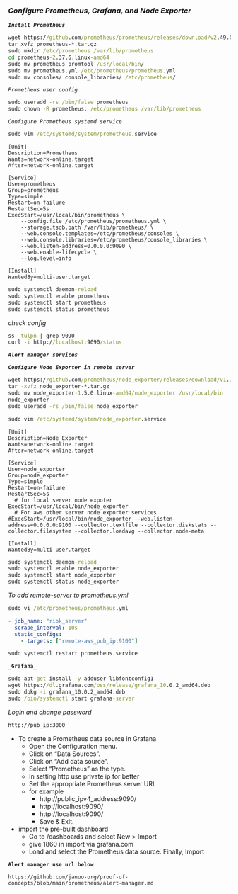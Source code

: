 ### _Configure Prometheus, Grafana, and Node Exporter_

**_`Install Prometheus`_**

```cmd
wget https://github.com/prometheus/prometheus/releases/download/v2.49.0-rc.1/prometheus-2.49.0-rc.1.linux-amd64.tar.gz
tar xvfz prometheus-*.tar.gz
sudo mkdir /etc/prometheus /var/lib/prometheus
cd prometheus-2.37.6.linux-amd64
sudo mv prometheus promtool /usr/local/bin/
sudo mv prometheus.yml /etc/prometheus/prometheus.yml
sudo mv consoles/ console_libraries/ /etc/prometheus/
```
_`Prometheus user config`_

```cmd
sudo useradd -rs /bin/false prometheus
sudo chown -R prometheus: /etc/prometheus /var/lib/prometheus
```

_`Configure Prometheus systemd service`_

```cmd
sudo vim /etc/systemd/system/prometheus.service
```
```service
[Unit]
Description=Prometheus
Wants=network-online.target
After=network-online.target

[Service]
User=prometheus
Group=prometheus
Type=simple
Restart=on-failure
RestartSec=5s
ExecStart=/usr/local/bin/prometheus \
    --config.file /etc/prometheus/prometheus.yml \
    --storage.tsdb.path /var/lib/prometheus/ \
    --web.console.templates=/etc/prometheus/consoles \
    --web.console.libraries=/etc/prometheus/console_libraries \
    --web.listen-address=0.0.0.0:9090 \
    --web.enable-lifecycle \
    --log.level=info

[Install]
WantedBy=multi-user.target
```
```cmd
sudo systemctl daemon-reload
sudo systemctl enable prometheus
sudo systemctl start prometheus
sudo systemctl status prometheus
```
_check config_

```cmd
ss -tulpn | grep 9090
curl -i http://localhost:9090/status
```
_**`Alert manager services`**_


**_`Configure Node Exporter in remote server`_**

```cmd
wget https://github.com/prometheus/node_exporter/releases/download/v1.7.0/node_exporter-1.7.0.linux-amd64.tar.gz
tar -xvfz node_exporter-*.tar.gz
sudo mv node_exporter-1.5.0.linux-amd64/node_exporter /usr/local/bin
node_exporter
sudo useradd -rs /bin/false node_exporter
```
```cmd
sudo vim /etc/systemd/system/node_exporter.service
```
```service
[Unit]
Description=Node Exporter
Wants=network-online.target
After=network-online.target

[Service]
User=node_exporter
Group=node_exporter
Type=simple
Restart=on-failure
RestartSec=5s
  # for local server node expoter
ExecStart=/usr/local/bin/node_exporter
  # For aws other server node exporter services
#ExecStart=/usr/local/bin/node_exporter --web.listen-address=0.0.0.0:9100 --collector.textfile --collector.diskstats --collector.filesystem --collector.loadavg --collector.node-meta

[Install]
WantedBy=multi-user.target
```
```cmd
sudo systemctl daemon-reload
sudo systemctl enable node_exporter
sudo systemctl start node_exporter
sudo systemctl status node_exporter
```
_To add remote-server to prometheus.yml_

```cmd
sudo vi /etc/prometheus/prometheus.yml
```
```yml
- job_name: "riok_server"
  scrape_interval: 10s
  static_configs:
    - targets: ["remote-aws_pub_ip:9100"]
```
```cmd
sudo systemctl restart prometheus.service
```

**`_Grafana_`**

```cmd
sudo apt-get install -y adduser libfontconfig1
wget https://dl.grafana.com/oss/release/grafana_10.0.2_amd64.deb
sudo dpkg -i grafana_10.0.2_amd64.deb
sudo /bin/systemctl start grafana-server
```
_Login and change password_

```bash
http://pub_ip:3000
```
* To create a Prometheus data source in Grafana
  - Open the Configuration menu.
  - Click on “Data Sources”.
  - Click on “Add data source”.
  - Select “Prometheus” as the type.
  - In setting http use private ip for better 
  - Set the appropriate Prometheus server URL 
  -  for example
      - http://public_ipv4_address:9090/
      - http://localhost:9090/
      - http://localhost:9090/ 
      - Save & Exit.
* import the pre-built dashboard   
   - Go to /dashboards and select New > Import
   -  give 1860 in import via grafana.com
   - Load and select the Prometheus data source. Finally, Import

   
**`Alert manager use url below`**

```url
https://github.com/januo-org/proof-of-concepts/blob/main/prometheus/alert-manager.md
```
